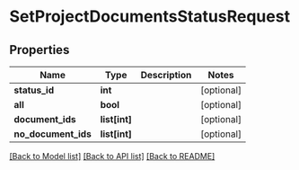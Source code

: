# SetProjectDocumentsStatusRequest

## Properties
Name | Type | Description | Notes
------------ | ------------- | ------------- | -------------
**status_id** | **int** |  | [optional] 
**all** | **bool** |  | [optional] 
**document_ids** | **list[int]** |  | [optional] 
**no_document_ids** | **list[int]** |  | [optional] 

[[Back to Model list]](../README.md#documentation-for-models) [[Back to API list]](../README.md#documentation-for-api-endpoints) [[Back to README]](../README.md)


